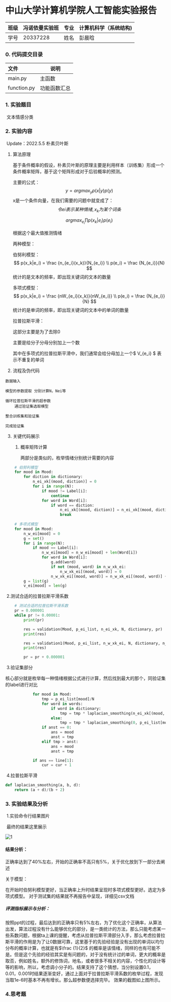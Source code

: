 # 中山大学计算机学院人工智能实验报告

| 班级 | 冯诺依曼实验班 | 专业 | 计算机科学（系统结构) |
| :--- | -------------- | ---- | --------------------- |
| 学号 | 20337228       | 姓名 | 彭晨晗                |

### 0. 代码提交目录

|文件|说明|
|:---|----|
|main.py|主函数|
|function.py|功能函数汇总|

### 1. 实验题目

​	 文本情感分类

### 2. 实验内容

​	Update：2022.5.5 朴素贝叶斯

1. 算法原理

   基于条件概率的假设，朴素贝叶斯的原理主要是利用样本（训练集）形成一个条件概率矩阵，基于这个矩阵形成对于后验概率的预测。
   
   主要的公式：
   $$
   y = argmax_yp(x|y)p(y)
   $$
   x是一个条件向量，在我们需要的问题中就变成了：
   $$
   令 ei 表示某种情绪,x_k为某个词条
   $$
   
   $$
   argmax_{e_i}\prod p(x_k|e_i)p(e_i)
   $$
   
   根据这个最大值推测情绪
   
   两种模型：
   
   伯努利模型：
   $$
   p(x_k|e_i) = \frac {n_{e_i}(x_k)}{N_{e_i}} \\
   p(e_i) = \frac {N_{e_i}}{N}
   $$
   统计的是文本的频率，即出现关键词的文本的数量
   
   多项式模型：
   $$
   p(x_k|e_i) = \frac {nW_{e_i}(x_k)}{nW_{e_i}} \\
   p(e_i) = \frac {N_{e_i}}{N}
   $$
   统计的是单词的频率，即出现关键词的文本中的单词的数量
   
   拉普拉斯平滑：
   
   这部分主要是为了去除0
   
   主要是给分子分母分别加上一个数
   
   其中在多项式的拉普拉斯平滑中，我们通常会给分母加上一个$ V_{e_i} $ 表示不重复的单词 


2. 流程及伪代码

```
数据输入

模型的参数提取 分别计算N，Nei等

循环拉普拉斯平滑的超参数
	通过验证集选取模型
	
整合训练集和验证集

完成验证集
```

3. 关键代码展示
   
   1. 概率矩阵计算
   
      两部分是类似的，枚举情绪分别统计需要的内容
``` python
    # 伯努利模型
    for mood in Mood:
        for diction in dictionary:
            n_ei_xk[(mood, diction)] = 0
            for i in range(N):
                if mood != Label[i]:
                    continue
                for word in Word[i]:
                    if word == diction:
                        n_ei_xk[(mood, diction)] = n_ei_xk[(mood, diction)] + 1
                        break
                        
    # 多项式模型
    for mood in Mood:
        n_w_ei[mood] = 0
        g = set()
        for i in range(N):
            if mood == Label[i]:
                n_w_ei[mood] = n_w_ei[mood] + len(Word[i])
                for word in Word[i]:
                    g.add(word)
                    if not (mood, word) in n_w_xk_ei:
                        n_w_xk_ei[(mood, word)] = 0
                    n_w_xk_ei[(mood, word)] = n_w_xk_ei[(mood, word)] + 1
        g = list(g)
        v_ei[mood] = len(g)
```

​            2.测试合适的拉普拉斯平滑系数

```python
    # 测试合适的拉普拉斯平滑系数
    pr = 0.000001
    while pr != 0.00001:
        print(pr)

        res = validation(Mood, p_ei_list, n_ei_xk, N, dictionary, pr)
        print(res)

        res = validation1(Mood, p_ei_list, n_w_xk_ei, N, dictionary, n_w_ei, v_ei, pr)
        print(res)

        pr = pr + 0.000001
```

​			3.验证集部分

​			核心部分就是枚举每一种情绪根据公式进行计算，然后找到最大的那个，同验证集的label进行对比

```python
            for mood in Mood:
                tmp = p_ei_list[mood]/N
                for word in words:
                    if word in dictionary:
                        tmp = tmp * laplacian_smoothing(n_ei_xk[(mood, word)], p_ei_list[mood], la)
                    else:
                        tmp = tmp * laplacian_smoothing(0, p_ei_list[mood], la)
                if anst == 0:
                    ans = mood
                    anst = tmp
                elif tmp > anst:
                    ans = mood
                    anst = tmp

            if ans == line[1]:
                cur = cur + 1
```

​			4.拉普拉斯平滑

```python
def laplacian_smoothing(a, b, d):
    return (a + d)/(b + 2)
```



### 3. 实验结果及分析

​    1.实验命令行结果图片 

​    最终的结果这里展示

![1](F:\Code\AI_learning\img\lab6\1.png)

#### 结果分析：

​	正确率达到了40%左右，开始的正确率不高只有5%，关于优化放到下一部分去阐述

关于模型：

在开始时伯努利模型更好，当正确率上升时结果呈现时多项式模型更好。选定为多项式模型。 对于测试集的结果就不再报告中呈现，详细见csv文档



##### 评测指标展示与分析：

按照ppt的过程，最后达到的正确率只有5%左右，为了优化这个正确率，从算法出发，算法过程没有什么能够优化的部分，是一类统计的方法，那么只能考虑某一些系数问题，根据ta上课的提醒，考虑从拉普拉斯平滑部分入手，那么考虑拉普拉斯平滑的作用是为了让0数据可靠，这里基于的先验经验是没有出现的单词以均匀分布的概率计算，也就是有$\frac {1}{2}$ 的概率是该情绪，同样的也有可能不是。但是这个先验的经验其实是有问题的，对于没有统计过的单词，更大的概率是取否，例如姓名，额外的修饰词，地名，或者很多不相关的内容，个性化的设计等等的影响，所以，考虑调小分子的。结果支持了这个猜想，当分别设置0.1，0.01，0.001时结果逐渐变好，通过上面对于拉普拉斯平滑系数的枚举过程，发现当取1e-6时基本不再有增长。那么超参数便选择完毕。 效果的截图如上图所示。



### 4.思考题



